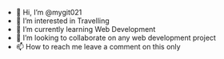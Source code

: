 - 👋 Hi, I’m @mygit021
- 👀 I’m interested in Travelling
- 🌱 I’m currently learning Web Development
- 💞️ I’m looking to collaborate on any web development project
- 📫 How to reach me leave a comment on this only

<!---
mygit021/mygit021 is a ✨ special ✨ repository because its `README.md` (this file) appears on your GitHub profile.
You can click the Preview link to take a look at your changes.
--->
